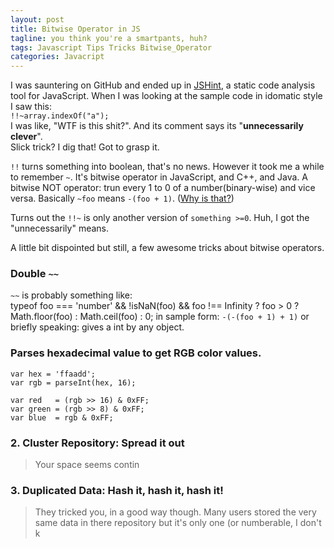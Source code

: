 ```yaml
---
layout: post
title: Bitwise Operator in JS
tagline: you think you're a smartpants, huh?
tags: Javascript Tips Tricks Bitwise_Operator
categories: Javacript
---
```


I was sauntering on GitHub and ended up in [JSHint](https://github.com/rwaldron/idiomatic.js/), a static code analysis tool for JavaScript. When I was looking at the sample code in idomatic style I saw this:     
`!!~array.indexOf("a");`    
I was like, "WTF is this shit?". And its comment says its "__unnecessarily clever__".    
Slick trick? I dig that! Got to grasp it.    

`!!` turns something into boolean, that's no news. However it took me a while to remember `~`. It's bitwise operator in JavaScript, and C++, and Java. A bitwise NOT operator: trun every 1 to 0 of a number(binary-wise) and vice versa. Basically `~foo` means `-(foo + 1)`. ([Why is that?](https://en.wikipedia.org/wiki/Signed_number_representations#Signed_magnitude_representation))

Turns out the `!!~` is only another version of `something >=0`.  Huh, I got the "unnecessarily" means.

A little bit dispointed but still, a few awesome tricks about bitwise operators.

### Double `~~`

`~~` is probably something like:   
        typeof foo === 'number' && !isNaN(foo) && foo !== Infinity
            ? foo > 0 ? Math.floor(foo) : Math.ceil(foo) : 0;
in sample form:
    `-(-(foo + 1) + 1)`
or briefly speaking: gives a int by any object.

### Parses hexadecimal value to get RGB color values.

    var hex = 'ffaadd';   
    var rgb = parseInt(hex, 16);    
    
    var red   = (rgb >> 16) & 0xFF;   
    var green = (rgb >> 8) & 0xFF;     
    var blue  = rgb & 0xFF;   
    
### 2. Cluster Repository: Spread it out      
> Your space seems contin
   
### 3. Duplicated Data: Hash it, hash it, hash it!      
> They tricked you, in a good way though. Many users stored the very same data in there repository but it's only one (or numberable, I don't k
